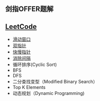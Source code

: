 ## 剑指OFFER题解
## [LeetCode](https://github.com/Qirui0805/Personal-Blog/blob/master/%E7%AE%97%E6%B3%95/Leetcode%20%20%E9%A2%98%E8%A7%A3%E7%9B%AE%E5%BD%95)
- [滑动窗口](https://github.com/Qirui0805/Personal-Blog/blob/master/%E7%AE%97%E6%B3%95/%E6%BB%91%E5%8A%A8%E7%AA%97%E5%8F%A3.md)
- [双指针](https://github.com/Qirui0805/Personal-Blog/blob/master/%E7%AE%97%E6%B3%95/%E5%8F%8C%E6%8C%87%E9%92%88.md)
- [快慢指针](https://github.com/Qirui0805/Personal-Blog/blob/master/%E7%AE%97%E6%B3%95/%E5%BF%AB%E6%85%A2%E6%8C%87%E9%92%88.md)  
- [消除间隔](https://github.com/Qirui0805/Personal-Blog/blob/master/%E7%AE%97%E6%B3%95/%E6%B6%88%E9%99%A4%E9%97%B4%E9%9A%94.md)  
- 循环排序(Cyclic Sort)
- BFS
- DFS
- 二分查找变型（Modified Binary Search）
- Top K Elements
- 动态规划（Dynamic Programming)
